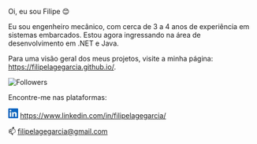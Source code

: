 Oi, eu sou Filipe 😊

Eu sou engenheiro mecânico, com cerca de 3 a 4 anos de experiência em sistemas embarcados. Estou agora ingressando na área de desenvolvimento em .NET e Java. 

Para uma visão geral dos meus projetos, visite a minha página: https://filipelagegarcia.github.io/.

![Followers](https://img.shields.io/github/followers/FilipeLageGarcia?style=plastic)

Encontre-me nas plataformas:

<img src="./imagens/LinkedIn.png" width="20"/> https://www.linkedin.com/in/filipelagegarcia/

📫 filipelagegarcia@gmail.com
